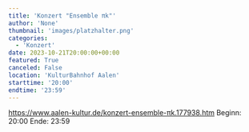 ```yaml
---
title: 'Konzert "Ensemble πk"'
author: 'None'
thumbnail: 'images/platzhalter.png'
categories:
  - 'Konzert'
date: 2023-10-21T20:00:00+00:00
featured: True
canceled: False
location: 'KulturBahnhof Aalen'
starttime: '20:00'
endtime: '23:59'
---
```

https://www.aalen-kultur.de/konzert-ensemble-πk.177938.htm
Beginn: 20:00
 Ende: 23:59